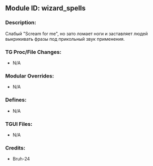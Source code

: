 ## Module ID: wizard_spells

### Description:

Слабый "Scream for me", но зато ломает ноги и заставляет людей выкрикивать фразы под прикольный звук применения.

### TG Proc/File Changes:

- N/A


### Modular Overrides:

- N/A


### Defines:

- N/A


### TGUI Files:

- N/A


### Credits:

- Bruh-24
